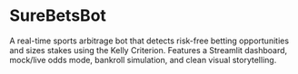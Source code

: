 # SureBetsBot
A real-time sports arbitrage bot that detects risk-free betting opportunities and sizes stakes using the Kelly Criterion. Features a Streamlit dashboard, mock/live odds mode, bankroll simulation, and clean visual storytelling.
